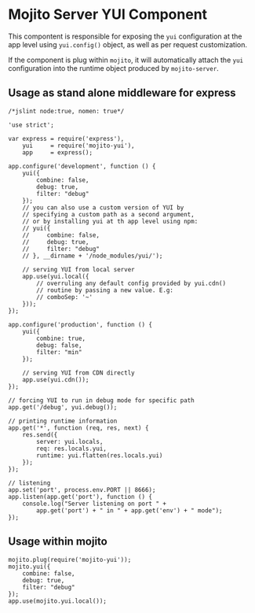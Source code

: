# Mojito Server YUI Component

This compontent is responsible for exposing the
`yui` configuration at the app level using
`yui.config()` object, as well as per request
customization.

If the component is plug within `mojito`, it will
automatically attach the `yui` configuration
into the runtime object produced by `mojito-server`.

## Usage as stand alone middleware for express

```
/*jslint node:true, nomen: true*/

'use strict';

var express = require('express'),
    yui     = require('mojito-yui'),
    app     = express();

app.configure('development', function () {
    yui({
        combine: false,
        debug: true,
        filter: "debug"
    });
    // you can also use a custom version of YUI by
    // specifying a custom path as a second argument,
    // or by installing yui at th app level using npm:
    // yui({
    //     combine: false,
    //     debug: true,
    //     filter: "debug"
    // }, __dirname + '/node_modules/yui/');

    // serving YUI from local server
    app.use(yui.local({
        // overruling any default config provided by yui.cdn()
        // routine by passing a new value. E.g:
        // comboSep: '~'
    }));
});

app.configure('production', function () {
    yui({
        combine: true,
        debug: false,
        filter: "min"
    });

    // serving YUI from CDN directly
    app.use(yui.cdn());
});

// forcing YUI to run in debug mode for specific path
app.get('/debug', yui.debug());

// printing runtime information
app.get('*', function (req, res, next) {
    res.send({
        server: yui.locals,
        req: res.locals.yui,
        runtime: yui.flatten(res.locals.yui)
    });
});

// listening
app.set('port', process.env.PORT || 8666);
app.listen(app.get('port'), function () {
    console.log("Server listening on port " +
        app.get('port') + " in " + app.get('env') + " mode");
});
```

## Usage within mojito

```
mojito.plug(require('mojito-yui'));
mojito.yui({
    combine: false,
    debug: true,
    filter: "debug"
});
app.use(mojito.yui.local());
```